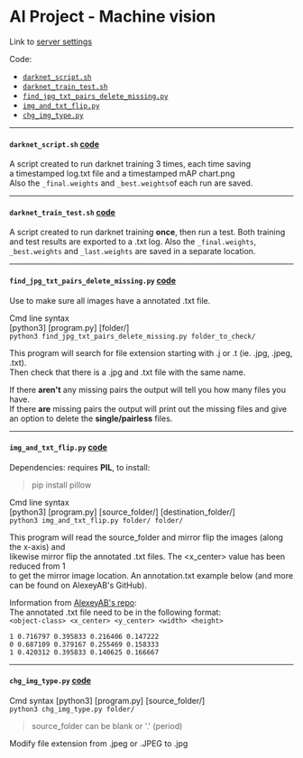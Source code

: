 # AI Project - Machine vision

Link to [server settings](https://github.com/jjrbfi/CSC_server_config)

Code:  
- [`darknet_script.sh`](https://github.com/oskarforssell/ai_project#darknet_scriptsh-code)
- [`darknet_train_test.sh`](https://github.com/oskarforssell/ai_project#darknet_train_testsh-code)
- [`find_jpg_txt_pairs_delete_missing.py`](https://github.com/oskarforssell/ai_project#find_jpg_txt_pairs_delete_missingpy-code)  
- [`img_and_txt_flip.py`](https://github.com/oskarforssell/ai_project#img_and_txt_flippy-code)
- [`chg_img_type.py`](https://github.com/oskarforssell/ai_project#chg_img_typepy-code)



--- 
#### `darknet_script.sh` [code](https://github.com/oskarforssell/ai_project/blob/master/darknet_script.sh)  
A script created to run darknet training 3 times, each time saving  
a timestamped log.txt file and a timestamped mAP chart.png  
Also the `_final.weights` and `_best.weights`of each run are saved.

---
#### `darknet_train_test.sh` [code](https://github.com/oskarforssell/ai_project/blob/master/darknet_train_test.sh)  
A script created to run darknet training **once**, then run a test.
Both training and test results are exported to a .txt log.
Also the `_final.weights`, `_best.weights` and `_last.weights` are saved in a separate location.

---
#### `find_jpg_txt_pairs_delete_missing.py` [code](https://github.com/oskarforssell/ai_project/blob/master/find_jpg_txt_pairs_delete_missing.py)  
Use to make sure all images have a annotated .txt file.

Cmd line syntax  
[python3] [program.py] [folder/]  
`python3 find_jpg_txt_pairs_delete_missing.py folder_to_check/` 

This program will search for file extension starting with .j or .t (ie. .jpg, .jpeg, .txt).  
Then check that there is a .jpg and .txt file with the same name.  
   
If there **aren't** any missing pairs the output will tell you how many files you have.  
If there **are** missing pairs the output will print out the missing files and give  
an option to delete the **single/pairless** files.

---

#### `img_and_txt_flip.py` [code](https://github.com/oskarforssell/ai_project/blob/master/img_and_txt_flip.py)
Dependencies: requires **PIL**, to install: 
> pip install pillow  

Cmd line syntax  
[python3] [program.py] [source_folder/] [destination_folder/]     
`python3 img_and_txt_flip.py folder/ folder/` 

This program will read the source_folder and mirror flip the images (along the x-axis) and  
likewise mirror flip the annotated .txt files. The <x_center> value has been reduced from 1  
to get the mirror image location. An annotation.txt example below (and more can be found on AlexeyAB's GitHub).

Information from [AlexeyAB's repo](https://github.com/AlexeyAB/darknet#how-to-train-to-detect-your-custom-objects):   
The annotated .txt file need to be in the following format:   
`<object-class> <x_center> <y_center> <width> <height>`

    1 0.716797 0.395833 0.216406 0.147222
    0 0.687109 0.379167 0.255469 0.158333
    1 0.420312 0.395833 0.140625 0.166667

---

#### `chg_img_type.py` [code](https://github.com/oskarforssell/ai_project/blob/master/chg_img_type.py)

Cmd syntax
[python3] [program.py] [source_folder/]    
`python3 chg_img_type.py folder/`

> source_folder can be blank or '.' (period)

Modify file extension from .jpeg or .JPEG to .jpg

